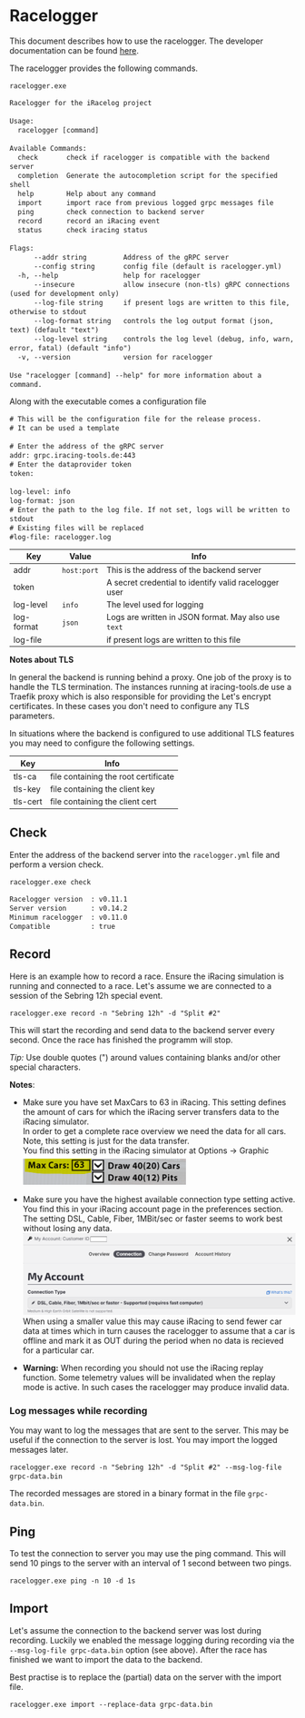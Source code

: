 # Racelogger

This document describes how to use the racelogger. The developer documentation can be found [here](./README-dev.md).

The racelogger provides the following commands.

```console
racelogger.exe
```

```
Racelogger for the iRacelog project

Usage:
  racelogger [command]

Available Commands:
  check       check if racelogger is compatible with the backend server
  completion  Generate the autocompletion script for the specified shell
  help        Help about any command
  import      import race from previous logged grpc messages file
  ping        check connection to backend server
  record      record an iRacing event
  status      check iracing status

Flags:
      --addr string         Address of the gRPC server
      --config string       config file (default is racelogger.yml)
  -h, --help                help for racelogger
      --insecure            allow insecure (non-tls) gRPC connections (used for development only)
      --log-file string     if present logs are written to this file, otherwise to stdout
      --log-format string   controls the log output format (json, text) (default "text")
      --log-level string    controls the log level (debug, info, warn, error, fatal) (default "info")
  -v, --version             version for racelogger

Use "racelogger [command] --help" for more information about a command.
```

Along with the executable comes a configuration file

```
# This will be the configuration file for the release process.
# It can be used a template

# Enter the address of the gRPC server
addr: grpc.iracing-tools.de:443
# Enter the dataprovider token
token:

log-level: info
log-format: json
# Enter the path to the log file. If not set, logs will be written to stdout
# Existing files will be replaced
#log-file: racelogger.log
```

| Key        | Value       | Info                                                  |
| ---------- | ----------- | ----------------------------------------------------- |
| addr       | `host:port` | This is the address of the backend server             |
| token      |             | A secret credential to identify valid racelogger user |
| log-level  | `info`      | The level used for logging                            |
| log-format | `json`      | Logs are written in JSON format. May also use `text`  |
| log-file   |             | if present logs are written to this file              |

**Notes about TLS**

In general the backend is running behind a proxy. One job of the proxy is to handle the TLS termination.
The instances running at iracing-tools.de use a Traefik proxy which is also responsible for providing the Let's encrypt certificates.
In these cases you don't need to configure any TLS parameters.

In situations where the backend is configured to use additional TLS features you may need to configure the following settings.

| Key      | Info                                 |
| -------- | ------------------------------------ |
| tls-ca   | file containing the root certificate |
| tls-key  | file containing the client key       |
| tls-cert | file containing the client cert      |

## Check

Enter the address of the backend server into the `racelogger.yml` file and perform a version check.

```console
racelogger.exe check
```

```
Racelogger version  : v0.11.1
Server version      : v0.14.2
Minimum racelogger  : v0.11.0
Compatible          : true
```

## Record

Here is an example how to record a race. Ensure the iRacing simulation is running and connected to a race.
Let's assume we are connected to a session of the Sebring 12h special event.

```console
racelogger.exe record -n "Sebring 12h" -d "Split #2"
```

This will start the recording and send data to the backend server every second. Once the race has finished the programm will stop.

_Tip:_ Use double quotes (") around values containing blanks and/or other special characters.

**Notes**:

-   Make sure you have set MaxCars to 63 in iRacing. This setting defines the amount of cars for which the iRacing server transfers data to the iRacing simulator.  
    In order to get a complete race overview we need the data for all cars. Note, this setting is just for the data transfer.  
    You find this setting in the iRacing simulator at Options -> Graphic  
    ![Max cars](docs/max-cars.png)

-   Make sure you have the highest available connection type setting active. You find this in your iRacing account page in the preferences section.  
     The setting DSL, Cable, Fiber, 1MBit/sec or faster seems to work best without losing any data.  
     ![](docs/account-settings.png)  
     When using a smaller value this may cause iRacing to send fewer car data at times which in turn causes the racelogger to assume that a car is offline and mark it as OUT during the period when no data is recieved for a particular car.

-   **Warning:** When recording you should not use the iRacing replay function. Some telemetry values will be invalidated when the replay mode is active. In such cases the racelogger may produce invalid data.

### Log messages while recording

You may want to log the messages that are sent to the server. This may be useful if the connection to the server is lost. You may import the logged messages later.

```console
racelogger.exe record -n "Sebring 12h" -d "Split #2" --msg-log-file grpc-data.bin
```

The recorded messages are stored in a binary format in the file `grpc-data.bin`.

## Ping

To test the connection to server you may use the ping command. This will send 10 pings to the server with an interval of 1 second between two pings.

```console
racelogger.exe ping -n 10 -d 1s
```

## Import

Let's assume the connection to the backend server was lost during recording. Luckily we enabled the message logging during recording via the `--msg-log-file grpc-data.bin` option (see above).
After the race has finished we want to import the data to the backend.

Best practise is to replace the (partial) data on the server with the import file.

```console
racelogger.exe import --replace-data grpc-data.bin
```
